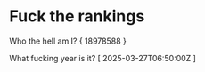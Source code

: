 # Fuck the rankings

Who the hell am I?
{ 18978588 }

What fucking year is it?
[ 2025-03-27T06:50:00Z ]
